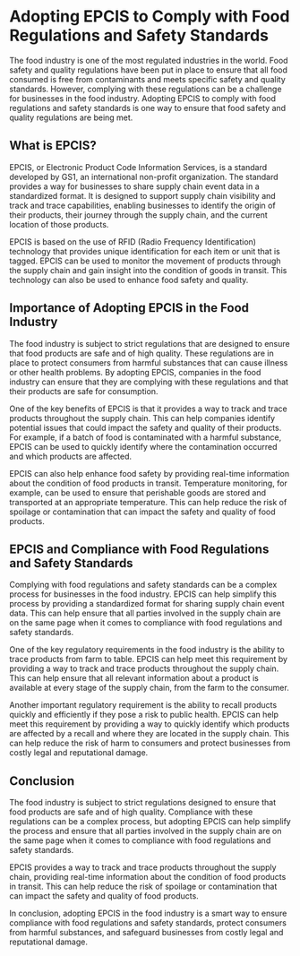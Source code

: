 # Adopting EPCIS to Comply with Food Regulations and Safety Standards

The food industry is one of the most regulated industries in the world. Food safety and quality regulations have been put in place to ensure that all food consumed is free from contaminants and meets specific safety and quality standards. However, complying with these regulations can be a challenge for businesses in the food industry. Adopting EPCIS to comply with food regulations and safety standards is one way to ensure that food safety and quality regulations are being met.

## What is EPCIS?

EPCIS, or Electronic Product Code Information Services, is a standard developed by GS1, an international non-profit organization. The standard provides a way for businesses to share supply chain event data in a standardized format. It is designed to support supply chain visibility and track and trace capabilities, enabling businesses to identify the origin of their products, their journey through the supply chain, and the current location of those products.

EPCIS is based on the use of RFID (Radio Frequency Identification) technology that provides unique identification for each item or unit that is tagged. EPCIS can be used to monitor the movement of products through the supply chain and gain insight into the condition of goods in transit. This technology can also be used to enhance food safety and quality.

## Importance of Adopting EPCIS in the Food Industry

The food industry is subject to strict regulations that are designed to ensure that food products are safe and of high quality. These regulations are in place to protect consumers from harmful substances that can cause illness or other health problems. By adopting EPCIS, companies in the food industry can ensure that they are complying with these regulations and that their products are safe for consumption.

One of the key benefits of EPCIS is that it provides a way to track and trace products throughout the supply chain. This can help companies identify potential issues that could impact the safety and quality of their products. For example, if a batch of food is contaminated with a harmful substance, EPCIS can be used to quickly identify where the contamination occurred and which products are affected.

EPCIS can also help enhance food safety by providing real-time information about the condition of food products in transit. Temperature monitoring, for example, can be used to ensure that perishable goods are stored and transported at an appropriate temperature. This can help reduce the risk of spoilage or contamination that can impact the safety and quality of food products.

## EPCIS and Compliance with Food Regulations and Safety Standards

Complying with food regulations and safety standards can be a complex process for businesses in the food industry. EPCIS can help simplify this process by providing a standardized format for sharing supply chain event data. This can help ensure that all parties involved in the supply chain are on the same page when it comes to compliance with food regulations and safety standards.

One of the key regulatory requirements in the food industry is the ability to trace products from farm to table. EPCIS can help meet this requirement by providing a way to track and trace products throughout the supply chain. This can help ensure that all relevant information about a product is available at every stage of the supply chain, from the farm to the consumer.

Another important regulatory requirement is the ability to recall products quickly and efficiently if they pose a risk to public health. EPCIS can help meet this requirement by providing a way to quickly identify which products are affected by a recall and where they are located in the supply chain. This can help reduce the risk of harm to consumers and protect businesses from costly legal and reputational damage.

## Conclusion

The food industry is subject to strict regulations designed to ensure that food products are safe and of high quality. Compliance with these regulations can be a complex process, but adopting EPCIS can help simplify the process and ensure that all parties involved in the supply chain are on the same page when it comes to compliance with food regulations and safety standards.

EPCIS provides a way to track and trace products throughout the supply chain, providing real-time information about the condition of food products in transit. This can help reduce the risk of spoilage or contamination that can impact the safety and quality of food products.

In conclusion, adopting EPCIS in the food industry is a smart way to ensure compliance with food regulations and safety standards, protect consumers from harmful substances, and safeguard businesses from costly legal and reputational damage.
